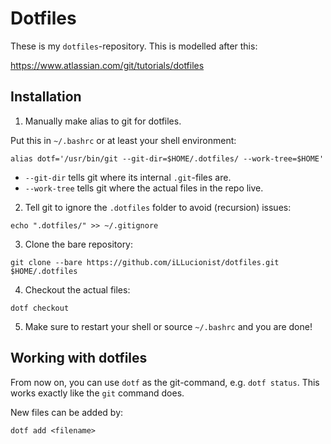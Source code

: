 # Dotfiles

These is my `dotfiles`-repository. This is modelled after this:

https://www.atlassian.com/git/tutorials/dotfiles

## Installation

1. Manually make alias to git for dotfiles.

Put this in `~/.bashrc` or at least your shell environment:

```
alias dotf='/usr/bin/git --git-dir=$HOME/.dotfiles/ --work-tree=$HOME'
```

- `--git-dir` tells git where its internal `.git`-files are.
- `--work-tree` tells git where the actual files in the repo live.

2. Tell git to ignore the `.dotfiles` folder to avoid (recursion) issues:

```
echo ".dotfiles/" >> ~/.gitignore
```

3. Clone the bare repository:

```
git clone --bare https://github.com/iLLucionist/dotfiles.git $HOME/.dotfiles
```

4. Checkout the actual files:

```
dotf checkout
```

5. Make sure to restart your shell or source `~/.bashrc` and you are done!

## Working with dotfiles

From now on, you can use `dotf` as the git-command, e.g. `dotf status`. This works exactly like the `git` command does.

New files can be added by:

`dotf add <filename>`
